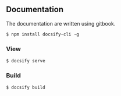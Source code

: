 

## Documentation

The documentation are written using gitbook.

`
$ npm install docsify-cli -g
`

### View

`
$ docsify serve
`

### Build

`
$ docsify build
`

